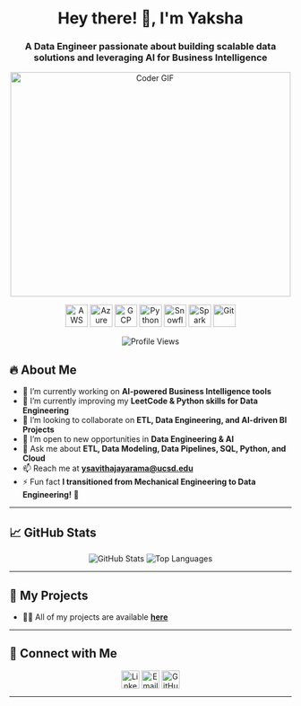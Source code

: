 <h1 align="center">Hey there! 👋, I'm Yaksha </h1>
<h3 align="center">A Data Engineer passionate about building scalable data solutions and leveraging AI for Business Intelligence</h3>
<p align="center">
    <img src="https://media.giphy.com/media/SWoSkN6DxTszqIKEqv/giphy.gif" alt="Coder GIF" width="500" height="400">
</p>

<p align="center">
  <img src="https://www.vectorlogo.zone/logos/amazon_aws/amazon_aws-icon.svg" alt="AWS" width="40" height="40"/> 
  <img src="https://www.vectorlogo.zone/logos/microsoft_azure/microsoft_azure-icon.svg" alt="Azure" width="40" height="40"/> 
  <img src="https://www.vectorlogo.zone/logos/google_cloud/google_cloud-icon.svg" alt="GCP" width="40" height="40"/> 
  <img src="https://www.vectorlogo.zone/logos/python/python-icon.svg" alt="Python" width="40" height="40"/>
  <img src="https://www.vectorlogo.zone/logos/snowflake/snowflake-icon.svg" alt="Snowflake" width="40" height="40"/>
  <img src="https://www.vectorlogo.zone/logos/apache_spark/apache_spark-ar21.svg" alt="Spark" width="40" height="40"/>
  <img src="https://www.vectorlogo.zone/logos/git-scm/git-scm-icon.svg" alt="Git" width="40" height="40"/>
</p>

<p align="center"> <img src="https://komarev.com/ghpvc/?username=rsm-ysavithajayarama" alt="Profile Views" /> </p>

## 🔥 About Me

- 🔭 I’m currently working on **AI-powered Business Intelligence tools**
- 🌱 I’m currently improving my **LeetCode & Python skills for Data Engineering**
- 👯 I’m looking to collaborate on **ETL, Data Engineering, and AI-driven BI Projects**
- 🤝 I’m open to new opportunities in **Data Engineering & AI**
- 💬 Ask me about **ETL, Data Modeling, Data Pipelines, SQL, Python, and Cloud**
- 📫 Reach me at **ysavithajayarama@ucsd.edu**
- ⚡ Fun fact **I transitioned from Mechanical Engineering to Data Engineering!** 🤯

---

## 📈 GitHub Stats

<p align="center"> 
  <img src="https://github-readme-stats.vercel.app/api?username=rsm-ysavithajayarama&show_icons=true&theme=dark" alt="GitHub Stats" />
  <img src="https://github-readme-stats.vercel.app/api/top-langs/?username=rsm-ysavithajayarama&layout=compact&theme=dark" alt="Top Languages" />
</p>

---

## 🚀 My Projects
- 👨‍💻 All of my projects are available **[here](https://github.com/rsm-ysavithajayarama?tab=repositories)**

---

## 📡 Connect with Me

<p align="center">
  <a href="https://www.linkedin.com/in/yaksha-sj/" target="blank"><img align="center" src="https://img.icons8.com/color/48/000000/linkedin.png" alt="LinkedIn" height="32" width="32" /></a>
  <a href="mailto:ysavithajayarama@ucsd.edu" target="blank"><img align="center" src="https://img.icons8.com/color/48/000000/gmail.png" alt="Email" height="32" width="32" /></a>
  <a href="https://github.com/rsm-ysavithajayarama" target="blank"><img align="center" src="https://img.icons8.com/material-rounded/48/000000/github.png" alt="GitHub" height="32" width="32" /></a>
</p>

---


